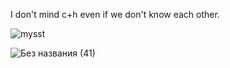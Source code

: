  I don't mind c+h even if we don't know each other. 
                

  ![mysst](https://github.com/user-attachments/assets/8be65c63-24b2-42f8-a62f-bd3769f28f28)


![Без названия (41)](https://github.com/user-attachments/assets/7d5b64c5-505a-46d1-bd03-a6614ff306a1)
